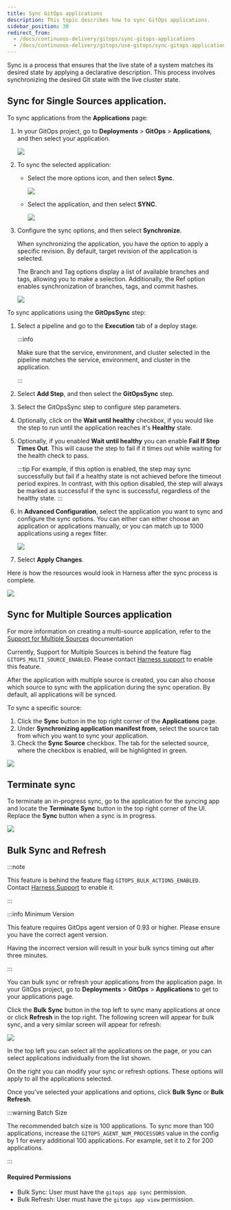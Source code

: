 ```yaml
---
title: Sync GitOps applications
description: This topic describes how to sync GitOps applications.
sidebar_position: 30
redirect_from:
  - /docs/continuous-delivery/gitops/sync-gitops-applications
  - /docs/continuous-delivery/gitops/use-gitops/sync-gitops-applications
---
```


Sync is a process that ensures that the live state of a system matches its desired state by applying a declarative description. This process involves synchronizing the desired Git state with the live cluster state. 

## Sync for Single Sources application.

To sync applications from the **Applications** page: 

1. In your GitOps project, go to **Deployments** > **GitOps** > **Applications**, and then select your application.
   
   ![](./static/sync-applications-3.png)

2. To sync the selected application: 
   * Select the more options icon, and then select **Sync**.
   
     ![](./static/sync-applications-1.png)
   * Select the application, and then select **SYNC**. 

     ![](./static/sync-applications-2.png)
3. Configure the sync options, and then select **Synchronize**.

   When synchronizing the application, you have the option to apply a specific revision. By default, target revision of the application is selected.
   
   The Branch and Tag options display a list of available branches and tags, allowing you to make a selection. Additionally, the Ref option enables synchronization of branches, tags, and commit hashes.
   
   ![](./static/sync-applications-4.png)

To sync applications using the **GitOpsSync** step: 

1. Select a pipeline and go to the **Execution** tab of a deploy stage.
   
   :::info

   Make sure that the service, environment, and cluster selected in the pipeline matches the service, environment, and cluster in the application.

   ::: 
   
2. Select **Add Step**, and then select the **GitOpsSync** step.
3. Select the GitOpsSync step to configure step parameters.
4. Optionally, click on the **Wait until healthy** checkbox, if you would like the step to run until the application reaches it's **Healthy** state.
5. Optionally, if you enabled **Wait until healthy** you can enable **Fail If Step Times Out**. 
   This will cause the step to fail if it times out while waiting for the health check to pass. 
   
   :::tip
   For example, if this option is enabled, the step may sync successfully but fail if a healthy state is not achieved before the timeout period expires. In contrast, with this option disabled, the step will always be marked as successful if the sync is successful, regardless of the healthy state.
   :::

6. In **Advanced Configuration**, select the application you want to sync and configure the sync options.
      You can either can either choose an application or applications manually, or you can match up to 1000 applications using a regex filter.

    ![](./static/gitopssync-step-regex.png)    
 
7. Select **Apply Changes**.

Here is how the resources would look in Harness after the sync process is complete.

![](./static/harness-git-ops-application-set-tutorial-40.png)

## Sync for  Multiple Sources application

For more information on creating a multi-source application, refer to the [Support for Multiple Sources](/docs/continuous-delivery/gitops/get-started/harness-cd-git-ops-quickstart#step-4-add-a-harness-gitops-application) documentation

Currently, Support for Multiple Sources is behind the feature flag `GITOPS_MULTI_SOURCE_ENABLED`. Please contact [Harness support](mailto:support@harness.io) to enable this feature.

After the application with multiple source is created, you can also choose which source to sync with the application during the sync operation. By default, all applications will be synced.

To sync a specific source:

1. Click the **Sync** button in the top right corner of the **Applications** page.
2. Under **Synchronizing application manifest from**, select the source tab from which you want to sync your application.
3. Check the **Sync Source** checkbox. The tab for the selected source, where the checkbox is enabled, will be highlighted in green.

![](./static/gitops-multiple-sources-sync.png)

## Terminate sync

To terminate an in-progress sync, go to the application for the syncing app and locate the **Terminate Sync** button in the top right corner of the UI. Replace the **Sync** button when a sync is in progress.

![](./static/terminate_sync.png)

## Bulk Sync and Refresh

:::note 

This feature is behind the feature flag `GITOPS_BULK_ACTIONS_ENABLED`. Contact [Harness Support](mailto:support@harness.io) to enable it.

:::

:::info Minimum Version

This feature requires GitOps agent version of 0.93 or higher. Please ensure you have the correct agent version. 

Having the incorrect version will result in your bulk syncs timing out after three minutes.

:::

You can bulk sync or refresh your applications from the application page. In your GitOps project, go to **Deployments** > **GitOps** > **Applications** to get to your applications page.

Click the **Bulk Sync** button in the top left to sync many applications at once or click **Refresh** in the top right. The following screen will appear for bulk sync, and a very similar screen will appear for refresh:

![](./static/bulk-sync-reference.png)

In the top left you can select all the applications on the page, or you can select applications individually from the list shown.

On the right you can modify your sync or refresh options. These options will apply to all the applications selected. 

Once you've selected your applications and options, click **Bulk Sync** or **Bulk Refresh**. 

:::warning Batch Size

The recommended batch size is 100 applications. To sync more than 100 applications, increase the `GITOPS_AGENT_NUM_PROCESSORS` value in the config by 1 for every additional 100 applications. For example, set it to 2 for 200 applications.

:::

#### Required Permissions
- Bulk Sync: User must have the `gitops app sync` permission.
- Bulk Refresh: User must have the `gitops app view` permission.

